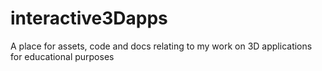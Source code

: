 # interactive3Dapps
A place for assets, code and docs relating to my work on 3D applications for educational purposes
